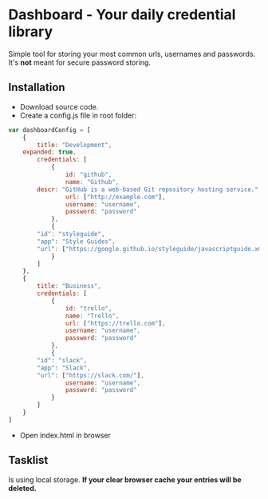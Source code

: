 # Dashboard - Your daily credential library
Simple tool for storing your most common urls, usernames and passwords. It's **not** meant for secure password storing.

## Installation
* Download source code.
* Create a config.js file in root folder:
```javascript
var dashboardConfig = [
    {
        title: "Development",
	expanded: true,
        credentials: [
            {
                id: "github",
                name: "Github",
		descr: "GitHub is a web-based Git repository hosting service.",
                url: ["http://example.com"],
                username: "username",
                password: "password"
            },
            {
		"id": "styleguide",
		"app": "Style Guides",
		"url": ["https://google.github.io/styleguide/javascriptguide.xml", "https://google.github.io/styleguide/htmlcssguide.xml"]
            } 	    
        ]
    },
    {
        title: "Business",
        credentials: [
            {
                id: "trello",
                name: "Trello",
                url: ["https://trello.com"],
                username: "username",
                password: "password"
            },
            {
		"id": "slack",
		"app": "Slack",
		"url": ["https://slack.com/"],
                username: "username",
                password: "password"		
            }            
        ]
    }    
]
  ```
* Open index.html in browser

## Tasklist
Is using local storage. **If your clear browser cache your entries will be deleted.**
